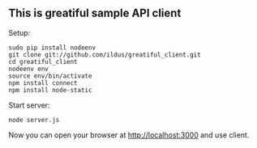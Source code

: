 This is greatiful sample API client
-------------------------------

Setup:

    sudo pip install nodeenv
    git clone git://github.com/ildus/greatiful_client.git
    cd greatiful_client
    nodeenv env
    source env/bin/activate
    npm install connect
    npm install node-static

Start server:

    node server.js

Now you can open your browser at [http://localhost:3000](http://localhost:3000) and use client.